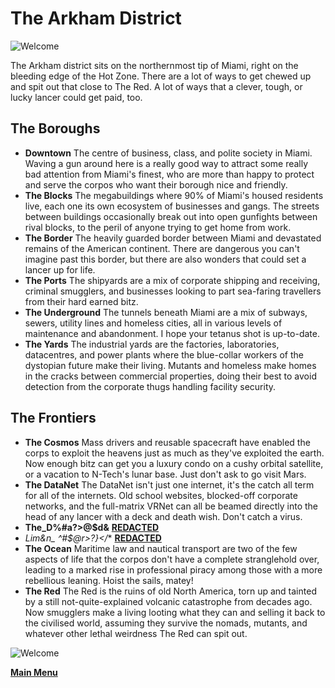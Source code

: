 # The Arkham District
![Welcome](Arkham.jpeg)

The Arkham district sits on the northernmost tip of Miami, right on the bleeding edge of the Hot Zone. There are a lot of ways to get chewed up and spit out that close to The Red. A lot of ways that a clever, tough, or lucky lancer could get paid, too.

## The Boroughs
- **Downtown** The centre of business, class, and polite society in Miami. Waving a gun around here is a really good way to attract some really bad attention from Miami's finest, who are more than happy to protect and serve the corpos who want their borough nice and friendly.
- **The Blocks** The megabuildings where 90% of Miami's housed residents live, each one its own ecosystem of businesses and gangs. The streets between buildings occasionally break out into open gunfights between rival blocks, to the peril of anyone trying to get home from work.
- **The Border** The heavily guarded border between Miami and devastated remains of the American continent. There are dangerous you can't imagine past this border, but there are also wonders that could set a lancer up for life.
- **The Ports** The shipyards are a mix of corporate shipping and receiving, criminal smugglers, and businesses looking to part sea-faring travellers from their hard earned bitz.
- **The Underground** The tunnels beneath Miami are a mix of subways, sewers, utility lines and homeless cities, all in various levels of maintenance and abandonment. I hope your tetanus shot is up-to-date.
- **The Yards** The industrial yards are the factories, laboratories, datacentres, and power plants where the blue-collar workers of the dystopian future make their living. Mutants and homeless make homes in the cracks between commercial properties, doing their best to avoid detection from the corporate thugs handling facility security.

## The Frontiers
- **The Cosmos** Mass drivers and reusable spacecraft have enabled the corps to exploit the heavens just as much as they've exploited the earth. Now enough bitz can get you a luxury condo on a cushy orbital satellite, or a vacation to N-Tech's lunar base. Just don't ask to go visit Mars.
- **The DataNet** The DataNet isn't just one internet, it's the catch all term for all of the internets. Old school websites, blocked-off corporate networks, and the full-matrix VRNet can all be beamed directly into the head of any lancer with a deck and death wish. Don't catch a virus. 
- **The_D%#a?>@$d&** **[REDACTED](ComingSoon.md)**
- **Lim&n_* ^#$@r>?}</** **[REDACTED](ComingSoon.md)**
- **The Ocean** Maritime law and  nautical transport are two of the few aspects of life that the corpos don't have a complete stranglehold over, leading to a marked rise in professional piracy among those with a more rebellious leaning. Hoist the sails, matey!
- **The Red** The Red is the ruins of old North America, torn up and tainted by a still not-quite-explained volcanic catastrophe from decades ago. Now smugglers make a living looting what they can and selling it back to the civilised world, assuming they survive the nomads, mutants, and whatever other lethal weirdness The Red can spit out.

![Welcome](Games/Miami%202100/Website/assets/images/kEd1WZh.jpeg)

 **[Main Menu](README.md)**